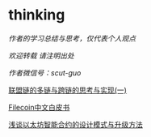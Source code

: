 # thinking

*作者的学习总结与思考，仅代表个人观点*

*欢迎转载 请注明出处*

*作者微信号：scut-guo*



[联盟链的多链与跨链的思考与实现(一)](https://github.com/toxotguo/thinking/blob/master/%E8%81%94%E7%9B%9F%E9%93%BE%E7%9A%84%E5%A4%9A%E9%93%BE%E4%B8%8E%E8%B7%A8%E9%93%BE%E7%9A%84%E6%80%9D%E8%80%83%E4%B8%8E%E5%AE%9E%E7%8E%B0%EF%BC%88%E4%B8%80%EF%BC%89.md)



[Filecoin中文白皮书](https://github.com/toxotguo/thinking/blob/master/Filecoin:一种去中心化的存储网络(中文白皮书).pdf)

[浅谈以太坊智能合约的设计模式与升级方法](https://github.com/toxotguo/thinking/blob/master/浅谈以太坊智能合约的设计模式与升级方法.md)






